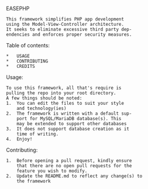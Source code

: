 EASEPHP

    This framework simplifies PHP app development
    using the Model-View-Controller architecture.
    It seeks to eliminate excessive third party dep-
    endencies and enforces proper security measures.
    
Table of contents:

    *   USAGE
    *   CONTRIBUTING
    *   CREDITS
    
Usage:

    To use this framework, all that's require is
    pulling the repo into your root directory.
    A few things should be noted:
    1.  You can edit the files to suit your style
        and technology(ies)
    2.  The framework is written with a default sup-
        port for MySQL/MariaDB database(s). This
        may be extended to support other databases
    3.  It does not support database creation as it
        time of writing.
    4.  Enjoy!
    
Contributing:
 
    1.  Before opening a pull request, kindly ensure
        that there are no open pull requests for the
        feature you wish to modify.
    2.  Update the README.md to reflect any change(s) to
        the framework
